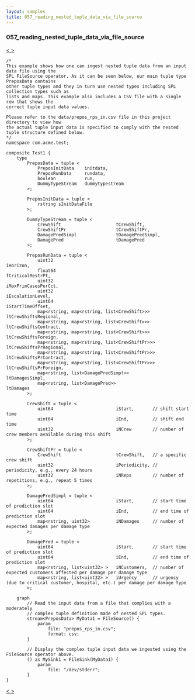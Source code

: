 ```yaml
---
layout: samples
title: 057_reading_nested_tuple_data_via_file_source
---
```


### 057_reading_nested_tuple_data_via_file_source

<div class="sampleNav"><a class="button" href="/streamsx.documentation/samples/spl-for-beginner/056_data_sharing_between_fused_spl_custom_and_cpp_primitive_operators_com_acme_test_Main_spl/"> < </a><a class="button" href="/streamsx.documentation/samples/spl-for-beginner/058_data_sharing_between_non_fused_spl_custom_and_cpp_primitive_operators_com_acme_test_Main_spl/"> > </a>
</div>

~~~~~~
/*
This example shows how one can ingest nested tuple data from an input data file using the
SPL FileSource operator. As it can be seen below, our main tuple type PreposData contains
other tuple types and they in turn use nested types including SPL collection types such as
lists and maps. This example also includes a CSV file with a single row that shows the
correct tuple input data values.

Please refer to the data/prepos_rps_in.csv file in this project directory to view how
the actual tuple input data is specified to comply with the nested tuple structure defined below.
*/
namespace com.acme.test;

composite Test1 {
	type 
		PreposData = tuple <
			PreposInitData    initdata,
			PreposRunData     rundata,
			boolean           run,
			DummyTypeStream   dummytypestream
		>;

		PreposInitData = tuple <
			rstring sInitDataFile
		>;

		DummyTypeStream = tuple <
			CrewShift                     tCrewShift,
			CrewShiftPr                   tCrewShiftPr,
			DamagePredSimpl               tDamagePredSimpl,
			DamagePred                    tDamagePred
		>;

		PreposRunData = tuple <
			uint32                                             iHorizon,
			float64                                            fCriticalRestrPt,
			uint32                                             iMaxPrimCasesPerCct,
			uint32                                             iEscalationLevel,
			uint64                                             iStartTimeOffset,
			map<rstring, map<rstring, list<CrewShift>>>        ltCrewShiftsRegional,
			map<rstring, map<rstring, list<CrewShift>>>        ltCrewShiftsContract,
			map<rstring, map<rstring, list<CrewShift>>>        ltCrewShiftsForeign,
			map<rstring, map<rstring, list<CrewShiftPr>>>      ltCrewShiftsPrRegional,
			map<rstring, map<rstring, list<CrewShiftPr>>>      ltCrewShiftsPrContract,
			map<rstring, map<rstring, list<CrewShiftPr>>>      ltCrewShiftsPrForeign,
			map<rstring, list<DamagePredSimpl>>                ltDamagesSimpl,
			map<rstring, list<DamagePred>>                     ltDamages
		>;

		CrewShift = tuple <
			uint64                        iStart,       // shift start time
			uint64                        iEnd,         // shift end time
			uint32                        iNCrew        // number of crew members available during this shift
		>;

		CrewShiftPr = tuple <
			CrewShift                     tCrewShift,   // a specific crew shift
			uint32                        iPeriodicity, // periodicity, e.g., every 24 hours
			uint32                        iNReps        // number of repetitions, e.g., repeat 5 times
		>;

		DamagePredSimpl = tuple <
			uint64                        iStart,       // start time of prediction slot                  
			uint64                        iEnd,         // end time of prediction slot
			map<rstring, uint32>          iNDamages     // number of expected damages per damage type
		>;

		DamagePred = tuple <
			uint64                        iStart,       // start time of prediction slot                  
			uint64                        iEnd,         // end time of prediction slot
			map<rstring, list<uint32> >   iNCustomers,  // number of expected customers affected per damage per damage type
			map<rstring, list<uint32> >   iUrgency      // urgency (due to critical customer, hospital, etc.) per damage per damage type
		>;

	graph
		// Read the input data from a file that complies with a moderately
		// complex tuple definition made of nested SPL types.
		stream<PreposData> MyData1 = FileSource() {
			param
				file: "prepos_rps_in.csv";
				format: csv;
		}
		
		// Display the complex tuple input data we ingested using the FileSource operator above.
		() as MySink1 = FileSink(MyData1) {
			param
				file: "/dev/stderr";
		}
}

~~~~~~

<div class="sampleNav"><a class="button" href="/streamsx.documentation/samples/spl-for-beginner/056_data_sharing_between_fused_spl_custom_and_cpp_primitive_operators_com_acme_test_Main_spl/"> < </a><a class="button" href="/streamsx.documentation/samples/spl-for-beginner/058_data_sharing_between_non_fused_spl_custom_and_cpp_primitive_operators_com_acme_test_Main_spl/"> > </a>
</div>

